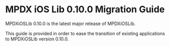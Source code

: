 # MPDX iOS Lib 0.10.0 Migration Guide
MPDXiOSLib 0.10.0 is the latest major release of MPDXiOSLib.

This guide is provided in order to ease the transition of existing applications to MPDXiOSLib version 0.10.0.